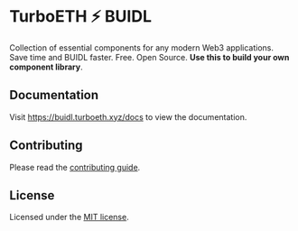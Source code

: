 # TurboETH ⚡️ BUIDL

Collection of essential components for any modern Web3 applications. Save time and BUIDL faster. Free. Open Source. **Use this to build your own component library**.

## Documentation

Visit https://buidl.turboeth.xyz/docs to view the documentation.

## Contributing

Please read the [contributing guide](/CONTRIBUTING.md).

## License

Licensed under the [MIT license](https://github.com/shadcn/ui/blob/main/LICENSE.md).

